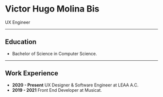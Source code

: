# Victor Hugo Molina Bis

UX Engineer

---

## Education

* Bachelor of Science in Computer Science.  

---

## Work Experience

* **2020 - Present** UX Designer & Software Engineer at LEAA A.C.
* **2019 - 2021** Front End Developer at Musicat.
